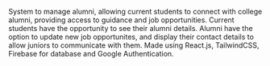 System to manage alumni, allowing current students to connect with college alumni, providing access to guidance and job opportunities.
Current students have the opportunity to see their alumni details.
Alumni have the option to update new job opportunites, and display their contact details to allow juniors to communicate with them.
Made using React.js, TailwindCSS, Firebase for database and Google Authentication. 
